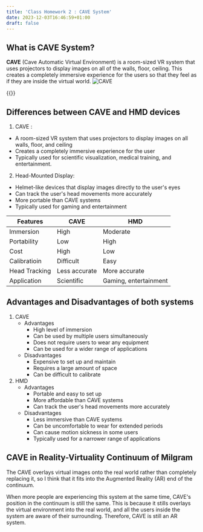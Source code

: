 ```yaml
---
title: 'Class Homework 2 : CAVE System'
date: 2023-12-03T16:46:59+01:00
draft: false
---
```


## What is CAVE System?
**CAVE** (Cave Automatic Virtual Environment) is a room-sized VR system that uses projectors to display images on all of the walls, floor, ceiling. This creates a completely immersive experience for the users so that they feel as if they are inside the virtual world.
![CAVE](/images/classhomework2/cave_system.webp "Display in CAVE system")

{{<youtube M7qqnP5pTVM>}}
## Differences between CAVE and HMD devices

1. CAVE :
- A room-sized VR system that uses projectors to display images on all walls, floor, and ceiling
- Creates a completely immersive experience for the user
- Typically used for scientific visualization, medical training, and entertainment.

2. Head-Mounted Display:
- Helmet-like devices that display images directly to the user's eyes
- Can track the user's head movements more accurately
- More portable than CAVE systems
- Typically used for gaming and entertainment

| Features      | CAVE          | HMD      |
| ------------- | ------------- | -------- |
| Immersion     | High          | Moderate |
| Portability   | Low           | High     |
| Cost          | High          | Low      |
| Calibratioin  | Difficult     | Easy     |
| Head Tracking | Less accurate | More accurate |
| Application   | Scientific    | Gaming, entertainment |

## Advantages and Disadvantages of both systems
1. CAVE
    + Advantages
        - High level of immersion
        - Can be used by multiple users simultaneously
        - Does not require users to wear any equipment
        - Can be used for a wider range of applications
    + Disadvantages
        - Expensive to set up and maintain
        - Requires a large amount of space
        - Can be difficult to calibrate
2. HMD
    + Advantages
        - Portable and easy to set up
        - More affordable than CAVE systems
        - Can track the user's head movements more accurately
    + Disadvantages
        - Less immersive than CAVE systems
        - Can be uncomfortable to wear for extended periods
        - Can cause motion sickness in some users
        - Typically used for a narrower range of applications

## CAVE in Reality-Virtuality Continuum of Milgram
The CAVE overlays virtual images onto the real world rather than completely replacing it, so I think that it fits into the Augmented Reality (AR) end of the continuum.

When more people are experiencing this system at the same time, CAVE's position in the continuum is still the same. This is because it stills overlays the virtual environment into the real world, and all the users inside the system are aware of their surrounding. Therefore, CAVE is still an AR system.